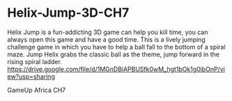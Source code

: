 # Helix-Jump-3D-CH7
Helix Jump is a fun-addicting 3D game can help you kill time, you can always open this game and have a good time. This is a lively jumping challenge game in which you have to help a ball fall to the bottom of a spiral maze. Jump Helix grabs the classic ball as the theme, jump forward in the rising spiral ladder.
https://drive.google.com/file/d/1MGnDBiAPBUSfk0wM_hgt1bOk1g0ibOnP/view?usp=sharing

 GameUp Africa CH7
